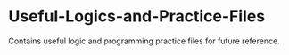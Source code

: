 # Useful-Logics-and-Practice-Files

Contains useful logic and programming practice files for future reference.
